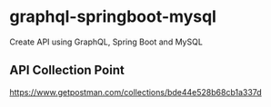 # graphql-springboot-mysql
Create API using GraphQL, Spring Boot and MySQL


## API Collection Point
https://www.getpostman.com/collections/bde44e528b68cb1a337d
